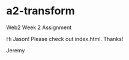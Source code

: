 a2-transform
============

Web2 Week 2 Assignment

Hi Jason! Please check out index.html. Thanks!

Jeremy
